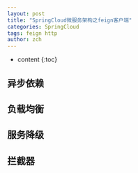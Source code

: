 ```yaml
---
layout: post
title: "SpringCloud微服务架构之feign客户端"
categories: SpringCloud
tags: feign http
author: zch
---
```


* content
{:toc}






## 异步依赖





## 负载均衡







## 服务降级







## 拦截器







